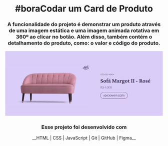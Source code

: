  <h1 align="center">#boraCodar um Card de Produto</h1>

 <h3 align="center">A funcionalidade do projeto é demonstrar um produto através de uma imagem estática e uma imagem animada rotativa em 360º ao clicar no botão. Além disso, também contém o detalhamento do produto, como: o valor e código do produto. </h3>


<p align="center">
  <img src="preview.png">
</p>

 <h3 align="center"> Esse projeto foi desenvolvido com </h3>
 <p align="center"> __HTML | CSS | JavaScript | Git | GitHub | Figma__</p>

